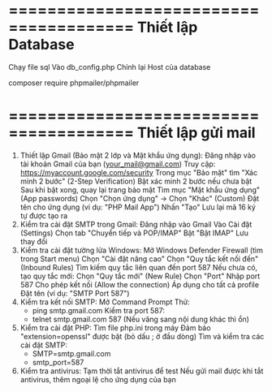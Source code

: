 ﻿=======================================
Thiết lập Database
=======================================

Chạy file sql
Vào db_config.php
Chỉnh lại Host của database

composer require phpmailer/phpmailer

=======================================
Thiết lập gửi mail
=======================================

1.  Thiết lập Gmail (Bảo mật 2 lớp và Mật khẩu ứng dụng):
    Đăng nhập vào tài khoản Gmail của bạn (your_mail@gmail.com)
    Truy cập: https://myaccount.google.com/security
    Trong mục "Bảo mật" tìm "Xác minh 2 bước" (2-Step Verification)
    Bật xác minh 2 bước nếu chưa bật
    Sau khi bật xong, quay lại trang bảo mật
    Tìm mục "Mật khẩu ứng dụng" (App passwords)
    Chọn "Chọn ứng dụng" -> Chọn "Khác" (Custom)
    Đặt tên cho ứng dụng (ví dụ: "PHP Mail App")
    Nhấn "Tạo"
    Lưu lại mã 16 ký tự được tạo ra
2.  Kiểm tra cài đặt SMTP trong Gmail:
    Đăng nhập vào Gmail
    Vào Cài đặt (Settings)
    Chọn tab "Chuyển tiếp và POP/IMAP"
    Bật "Bật IMAP"
    Lưu thay đổi
3.  Kiểm tra cài đặt tường lửa Windows:
    Mở Windows Defender Firewall (tìm trong Start menu)
    Chọn "Cài đặt nâng cao"
    Chọn "Quy tắc kết nối đến" (Inbound Rules)
    Tìm kiếm quy tắc liên quan đến port 587
    Nếu chưa có, tạo quy tắc mới:
    Chọn "Quy tắc mới" (New Rule)
    Chọn "Port"
    Nhập port 587
    Cho phép kết nối (Allow the connection)
    Áp dụng cho tất cả profile
    Đặt tên (ví dụ: "SMTP Port 587")
4.  Kiểm tra kết nối SMTP:
    Mở Command Prompt
    Thử:
    - ping smtp.gmail.com
      Kiểm tra port 587:
    - telnet smtp.gmail.com 587 (Nếu văng sang nội dung khác thì ổn)
5.  Kiểm tra cài đặt PHP:
    Tìm file php.ini trong máy
    Đảm bảo "extension=openssl" được bật (bỏ dấu ; ở đầu dòng)
    Tìm và kiểm tra các cài đặt SMTP:
    - SMTP=smtp.gmail.com
    - smtp_port=587
6.  Kiểm tra antivirus:
    Tạm thời tắt antivirus để test
    Nếu gửi mail được khi tắt antivirus, thêm ngoại lệ cho ứng dụng của bạn
